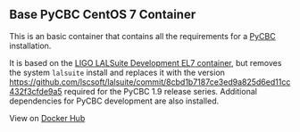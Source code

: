 Base PyCBC CentOS 7 Container
-----------------------------

This is an basic container that contains all the requirements for a [PyCBC](https://ligo-cbc.github.io/) installation.

It is based on the [LIGO LALSuite Development EL7 container](https://hub.docker.com/r/ligo/lalsuite-dev/), but removes the system ``lalsuite`` install and replaces it with the version https://github.com/lscsoft/lalsuite/commit/8cbd1b7187ce3ed9a825d6ed11cc432f3cfde9a5 required for the PyCBC 1.9 release series. Additional dependencies for PyCBC development are also installed.

View on [Docker Hub](https://hub.docker.com/r/pycbc/pycbc-base-el7/)
